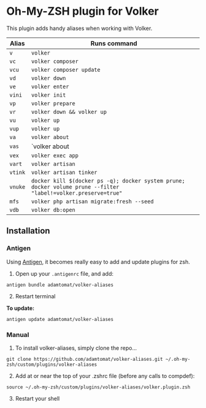 # Oh-My-ZSH plugin for Volker

This plugin adds handy aliases when working with Volker.

| Alias | Runs command |
| ----- | ------------ |
| `v` | `volker` |
| `vc` | `volker composer` |
| `vcu` | `volker composer update` |
| `vd` | `volker down` |
| `ve` | `volker enter` |
| `vini` | `volker init` |
| `vp` | `volker prepare` |
| `vr` | `volker down && volker up` |
| `vu` | `volker up` |
| `vup` | `volker up` |
| `va` | `volker about` |
| `vas` | `volker about | grep Status` |
| `vex` | `volker exec app` |
| `vart` | `volker artisan` |
| `vtink` | `volker artisan tinker` |
| `vnuke` | `docker kill $(docker ps -q); docker system prune; docker volume prune --filter "label!=volker.preserve=true"` |
| `mfs` | `volker php artisan migrate:fresh --seed` |
| `vdb` | `volker db:open` |

## Installation

### Antigen

Using [Antigen](https://github.com/zsh-users/antigen), it becomes really easy to add and update plugins for zsh.

1. Open up your `.antigenrc` file, and add:

`antigen bundle adamtomat/volker-aliases`

2. Restart terminal

**To update:**

`antigen update adamtomat/volker-aliases`

### Manual 

1. To install volker-aliases, simply clone the repo...

`git clone https://github.com/adamtomat/volker-aliases.git ~/.oh-my-zsh/custom/plugins/volker-aliases`

2. Add at or near the top of your .zshrc file (before any calls to compdef): 

`source ~/.oh-my-zsh/custom/plugins/volker-aliases/volker.plugin.zsh`

3. Restart your shell

